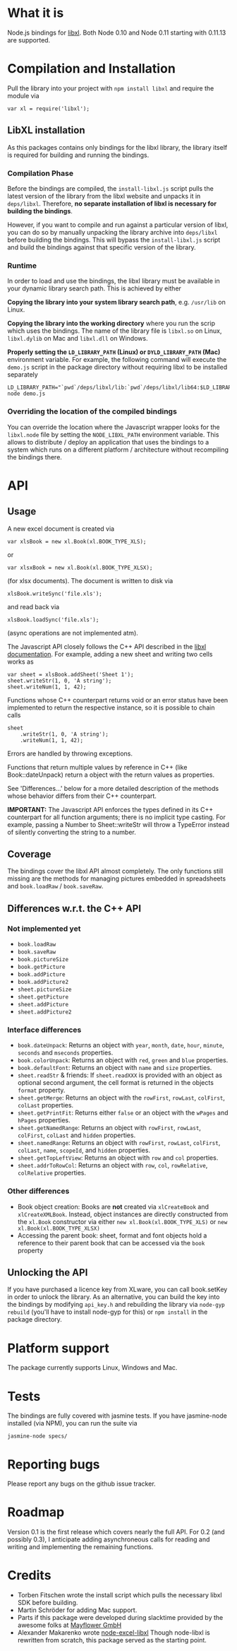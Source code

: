 # What it is

Node.js bindings for [libxl](http://www.libxl.com/). Both Node 0.10 and Node
0.11 starting with 0.11.13 are supported.

# Compilation and Installation

Pull the library into your project with `npm install libxl`
and require the module via

    var xl = require('libxl');

## LibXL installation

As this packages contains only bindings for the libxl library, the library
itself is required for building and running the bindings.

### Compilation Phase

Before the bindings are compiled, the `install-libxl.js` script pulls the latest
version of the library from the libxl website and unpacks it in `deps/libxl`.
Therefore, **no separate installation of libxl is necessary for building the
bindings**.

However, if you want to compile and run against a particular version of libxl,
you can do so by manually unpacking the library archive into `deps/libxl` before
building the bindings. This will bypass the `install-libxl.js` script and build
the bindings against that specific version of the library.

### Runtime

In order to load and use the bindings, the libxl library must be available in
your dynamic library search path. This is achieved by either

**Copying the library into your system library search path**, e.g. `/usr/lib` on
  Linux.
  
**Copying the library into the working directory** where you run the scrip which
  uses the bindings. The name of the library file is `libxl.so` on Linux,
  `libxl.dylib` on Mac and `libxl.dll` on Windows.
  
**Properly setting the `LD_LIBRARY_PATH` (Linux) or `DYLD_LIBRARY_PATH` (Mac)**
  environment variable. For example, the following command will execute the
  `demo.js` script in the package directory without requiring libxl to be
  installed separately
  
    LD_LIBRARY_PATH="`pwd`/deps/libxl/lib:`pwd`/deps/libxl/lib64:$LD_LIBRARY_PATH" node demo.js


### Overriding the location of the compiled bindings

You can override the location where the Javascript wrapper looks for the
`libxl.node` file by setting the `NODE_LIBXL_PATH` environment variable. This
allows to distribute / deploy an application that uses the bindings to a system
which runs on a different platform / architecture without recompiling the
bindings there.

# API

## Usage

A new excel document is created via

    var xlsBook = new xl.Book(xl.BOOK_TYPE_XLS);

or

    var xlsxBook = new xl.Book(xl.BOOK_TYPE_XLSX);

(for xlsx documents). The document is written to disk via

    xlsBook.writeSync('file.xls');

and read back via

    xlsBook.loadSync('file.xls');

(async operations are not implemented atm).

The Javascript API closely follows the C++ API described in the
[libxl documentation](http://www.libxl.com/documentation.html).
For example, adding a new sheet and writing two cells works as

    var sheet = xlsBook.addSheet('Sheet 1');
    sheet.writeStr(1, 0, 'A string');
    sheet.writeNum(1, 1, 42);

Functions whose C++ counterpart returns void or an error status
have been implemented to return the respective instance, so it
is possible to chain calls

    sheet
        .writeStr(1, 0, 'A string');
        .writeNum(1, 1, 42);

Errors are handled by throwing exceptions.

Functions that return multiple values
by reference in C++ (like Book::dateUnpack) return a object with the return
values as properties.

See 'Differences...' below for a more detailed description of the methods whose
behavior differs from their C++ counterpart.

**IMPORTANT:** The Javascript API enforces the types defined in its C++
counterpart for all function arguments; there is no implicit type casting. For
example, passing a Number to Sheet::writeStr will throw a TypeError instead of
silently converting the string to a number.

## Coverage

The bindings cover the libxl API almost completely. The only functions still
missing are the methods for managing pictures embedded in spreadsheets and
`book.loadRaw` / `book.saveRaw`.

## Differences w.r.t. the C++ API

### Not implemented yet

* `book.loadRaw`
* `book.saveRaw`
* `book.pictureSize`
* `book.getPicture`
* `book.addPicture`
* `book.addPicture2`
* `sheet.pictureSize`
* `sheet.getPicture`
* `sheet.addPicture`
* `sheet.addPicture2`

### Interface differences

* `book.dateUnpack`: Returns an object with `year`, `month`,
  `date`, `hour`, `minute`, `seconds` and `mseconds` properties.
* `book.colorUnpack`: Returns an object with `red`, `green` and `blue`
  properties.
* `book.defaultFont`: Returns an object with `name` and `size` properties.
* `sheet.readStr` & friends: If `sheet.readXXX` is provided with an object as
  optional second argument, the cell format is returned in the objects `format`
  property.
* `sheet.getMerge`: Returns an object with the `rowFirst`, `rowLast`,
  `colFirst`, `colLast` properties.
* `sheet.getPrintFit`: Returns either `false` or an object with the `wPages` and
  `hPages` properties.
* `sheet.getNamedRange`: Returns an object with `rowFirst`, `rowLast`,
  `colFirst`, `colLast` and `hidden` properties.
* `sheet.namedRange`: Returns an object with `rowFirst`, `rowLast`,
  `colFirst`, `colLast`, `name`, `scopeId`, and `hidden` properties.
* `sheet.getTopLeftView`: Returns an object with `row` and `col` properties.
* `sheet.addrToRowCol`: Returns an object with `row`, `col`, `rowRelative`,
  `colRelative` properties.

### Other differences

* Book object creation: Books are **not** created via `xlCreateBook` and
  `xlCreateXMLBook`. Instead, object instances are directly constructed from the
  `xl.Book` constructor via either `new xl.Book(xl.BOOK_TYPE_XLS)` or `new xl.Book(xl.BOOK_TYPE_XLSX)`
* Accessing the parent book: sheet, format and font objects hold a reference to
  their parent book that can be accessed via the `book` property

## Unlocking the API

If you have purchased a licence key from XLware, you can call book.setKey in
order to unlock the library. As an alternative, you can build the key into the
bindings by modifying `api_key.h` and rebuilding the library via `node-gyp
rebuild` (you'll have to install node-gyp for this) or `npm install` in the
package directory.

# Platform support

The package currently supports Linux, Windows and Mac.

# Tests

The bindings are fully covered with jasmine tests. If you have jasmine-node
installed (via NPM), you can run the suite via

    jasmine-node specs/

# Reporting bugs

Please report any bugs on the github issue tracker.

# Roadmap

Version 0.1 is the first release which covers nearly the full API. For 0.2 (and
possibly 0.3), I anticipate adding asynchroneous calls for reading and writing
and implementing the remaining functions.

# Credits

* Torben Fitschen wrote the install script which pulls the
  necessary libxl SDK before building.
* Martin Schröder for adding Mac support.
* Parts if this package were developed during slacktime provided by the awesome folks at
  [Mayflower GmbH](http://www.mayflower.de)
* Alexander Makarenko wrote
  [node-excel-libxl](https://github.com/7eggs/node-excel-libxl)
  Though node-libxl is rewritten from scratch, this
  package served as the starting point.
